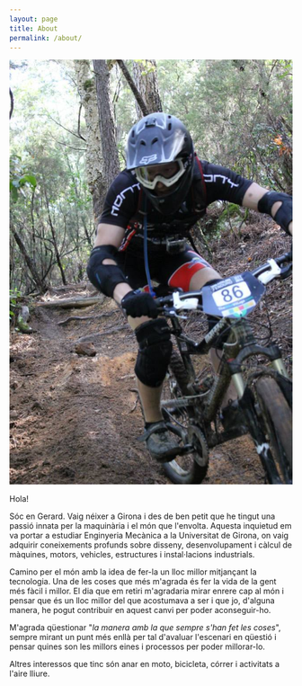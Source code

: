 ```yaml
---
layout: page
title: About
permalink: /about/
---
```


<div id="about-image">
	<img src="/images/about/moto.jpg"/>
	<br>
</div>

Hola!

Sóc en Gerard. Vaig néixer a Girona i des de ben
petit que he tingut una passió innata per la maquinària 
i el món que l'envolta. Aquesta inquietud em va portar a estudiar Enginyeria 
Mecànica a la Universitat de Girona, on vaig adquirir 
coneixements profunds sobre disseny, desenvolupament i càlcul de 
màquines, motors, vehicles, estructures i instal·lacions industrials.

Camino per el món amb la idea de fer-la un lloc millor mitjançant 
la tecnologia. Una de les coses que més m'agrada és fer la vida de la gent més fàcil i millor.
El dia que em retiri m'agradaria mirar enrere cap al món i pensar que és 
un lloc millor del que acostumava a ser i que jo, d'alguna manera, he pogut 
contribuir en aquest canvi per poder aconseguir-ho.

M'agrada qüestionar "_la manera amb la que sempre s'han fet les coses_", sempre mirant un punt més enllà 
per tal d'avaluar l'escenari en qüestió i pensar quines son les millors eines i processos per poder millorar-lo.

Altres interessos que tinc són anar en moto, bicicleta, córrer i activitats a l'aire lliure.




